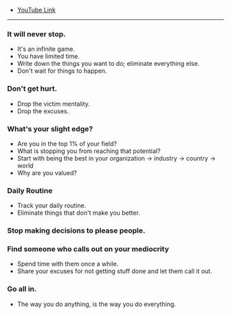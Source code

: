 
- [YouTube Link](https://www.youtube.com/watch?v=hcvmq-hcDIE&ab_channel=RajShamani)

---

### It will never stop.

- It's an infinite game.
- You have limited time.
- Write down the things you want to do; eliminate everything else. 
- Don't wait for things to happen.

### Don't get hurt.

- Drop the victim mentality.
- Drop the excuses.

### What's your slight edge?

- Are you in the top 1% of your field?
- What is stopping you from reaching that potential?
- Start with being the best in your organization -> industry -> country -> world
- Why are you valued?

### Daily Routine

- Track your daily routine.
- Eliminate things that don't make you better.

### Stop making decisions to please people.

### Find someone who calls out on your mediocrity

- Spend time with them once a while.
- Share your excuses for not getting stuff done and let them call it out.

### Go all in.

- The way you do anything, is the way you do everything.